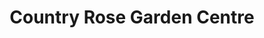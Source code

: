 ---
title: "Country Rose Garden Centre"
url: /haliburton/country-rose-garden-centre/
shop: Garten-Center
---
